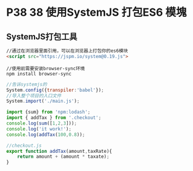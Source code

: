 # P38 38 使用SystemJS 打包ES6 模塊

## SystemJS打包工具

```html
//通过在浏览器里面引用，可以在浏览器上打包你的es6模块
<script src="https://jspm.io/system@0.19.js">
```


```shell script
//使用前需要安装browser-sync环境
npm install browser-sync
```

```js
//告诉systemjs的
System.config({transpiler:'babel'});
//导入整个项目的入口文件
System.import('./main.js');
```

```js
import {sum} from 'npm:lodash';
import { addTax } from '.checkout';
console.log(sum([1,2,3]));
console.log('it work!');
console.log(addTax(100,0.8));
```

```js
//checkout.js
export function addTax(amount,taxRate){
    return amount + (amount * taxate);
}
```